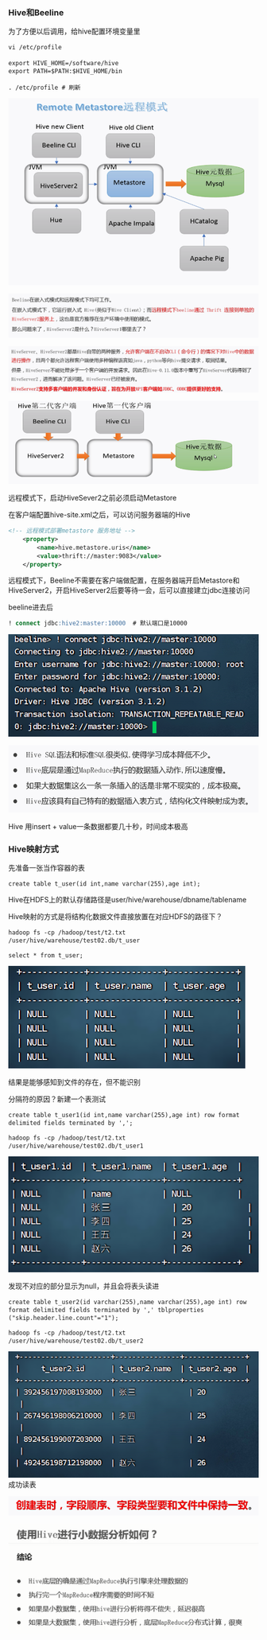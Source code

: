 ### Hive和Beeline

为了方便以后调用，给hive配置环境变量里

```shell
vi /etc/profile

export HIVE_HOME=/software/hive
export PATH=$PATH:$HIVE_HOME/bin

. /etc/profile # 刷新
```

![image-20230425015034627](img/image-20230425015034627.png)

![image-20230425015156585](img/image-20230425015156585.png)

![image-20230425015257474](img/image-20230425015257474.png)

![image-20230425015324931](img/image-20230425015324931.png)

远程模式下，启动HiveSever2之前必须启动Metastore

在客户端配置hive-site.xml之后，可以访问服务器端的Hive

```xml
<!-- 远程模式部署metastore 服务地址 -->
    <property>
        <name>hive.metastore.uris</name>
        <value>thrift://master:9083</value>
    </property>
```

远程模式下，Beeline不需要在客户端做配置，在服务器端开启Metastore和HiveServer2，开启HiveServer2后要等待一会，后可以直接建立jdbc连接访问

beeline进去后

```sql
! connect jdbc:hive2:master:10000  # 默认端口是10000
```

![image-20230425110656009](img/image-20230425110656009.png)

![image-20230425145659035](img/image-20230425145659035.png)

Hive 用insert + value一条数据都要几十秒，时间成本极高

### Hive映射方式

先准备一张当作容器的表

```hive
create table t_user(id int,name varchar(255),age int);
```

Hive在HDFS上的默认存储路径是user/hive/warehouse/dbname/tablename

Hive映射的方式是将结构化数据文件直接放置在对应HDFS的路径下？

```shell
hadoop fs -cp /hadoop/test/t2.txt /user/hive/warehouse/test02.db/t_user
```

```hive
select * from t_user;
```

![image-20230425151825028](img/image-20230425151825028.png)

结果是能够感知到文件的存在，但不能识别

分隔符的原因？新建一个表测试

```hive
create table t_user1(id int,name varchar(255),age int) row format delimited fields terminated by ',';
```

```shell
hadoop fs -cp /hadoop/test/t2.txt /user/hive/warehouse/test02.db/t_user1
```

![image-20230425152324057](img/image-20230425152324057.png)

发现不对应的部分显示为null，并且会将表头读进

```hive
create table t_user2(id varchar(255),name varchar(255),age int) row format delimited fields terminated by ',' tblproperties ("skip.header.line.count"="1");
```

```shell
hadoop fs -cp /hadoop/test/t2.txt /user/hive/warehouse/test02.db/t_user2
```

![image-20230425153304557](img/image-20230425153304557.png)成功读表

![image-20230425152800351](img/image-20230425152800351.png)

![image-20230425153517721](img/image-20230425153517721.png)